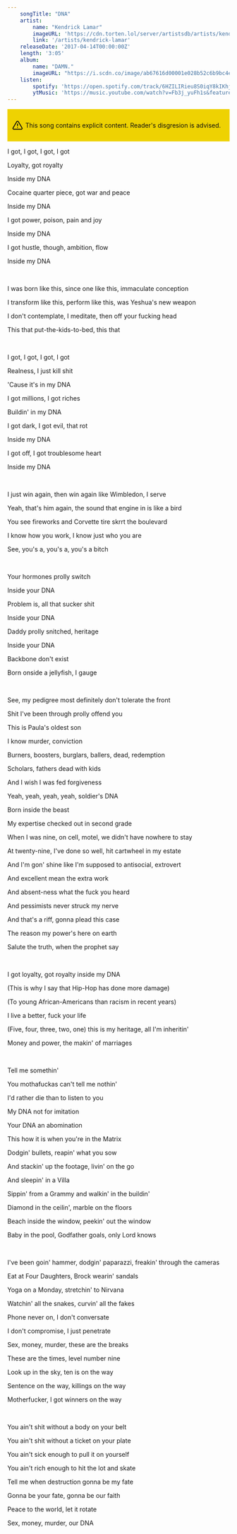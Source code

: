 ```yaml
---
    songTitle: "DNA"
    artist: 
        name: "Kendrick Lamar"
        imageURL: 'https://cdn.torten.lol/server/artistsdb/artists/kendrick-lamar.png'
        link: '/artists/kendrick-lamar'
    releaseDate: '2017-04-14T00:00:00Z'
    length: '3:05'
    album:
        name: "DAMN."
        imageURL: "https://i.scdn.co/image/ab67616d00001e028b52c6b9bc4e43d873869699"
    listen:
        spotify: 'https://open.spotify.com/track/6HZILIRieu8S0iqY8kIKhj?autoplay=true'
        ytMusic: 'https://music.youtube.com/watch?v=Fb3j_yuFh1s&feature=gws_kp_track'
---
```


<div style="
        display: flex;
        gap: 0.45em;
        padding: 1em 0.75em;
        background-color: rgb(238, 210, 2);
        color: #111;
">
    <svg xmlns="http://www.w3.org/2000/svg" width="24" height="24" viewBox="0 0 24 24" fill="none" stroke="currentColor" stroke-width="2" stroke-linecap="round" stroke-linejoin="round" class="feather feather-alert-triangle"><path d="M10.29 3.86L1.82 18a2 2 0 0 0 1.71 3h16.94a2 2 0 0 0 1.71-3L13.71 3.86a2 2 0 0 0-3.42 0z"/><line x1="12" y1="9" x2="12" y2="13"/><line x1="12" y1="17" x2="12.01" y2="17"/></svg>
    <p>This song contains explicit content. Reader's disgresion is advised.</p>
</div>

<p>I got, I got, I got, I got</p>
<p>Loyalty, got royalty</p>
<p>Inside my DNA</p>
<p>Cocaine quarter piece, got war and peace</p>
<p>Inside my DNA</p>
<p>I got power, poison, pain and joy</p>
<p>Inside my DNA</p>
<p>I got hustle, though, ambition, flow</p>
<p>Inside my DNA</p>
<br>
<p>I was born like this, since one like this, immaculate conception</p>
<p>I transform like this, perform like this, was Yeshua's new weapon</p>
<p>I don't contemplate, I meditate, then off your fucking head</p>
<p>This that put-the-kids-to-bed, this that</p>
<br>
<p>I got, I got, I got, I got</p>
<p>Realness, I just kill shit</p>
<p>'Cause it's in my DNA</p>
<p>I got millions, I got riches</p>
<p>Buildin' in my DNA</p>
<p>I got dark, I got evil, that rot</p>
<p>Inside my DNA</p>
<p>I got off, I got troublesome heart</p>
<p>Inside my DNA</p>
<br>
<p>I just win again, then win again like Wimbledon, I serve</p>
<p>Yeah, that's him again, the sound that engine in is like a bird</p>
<p>You see fireworks and Corvette tire skrrt the boulevard</p>
<p>I know how you work, I know just who you are</p>
<p>See, you's a, you's a, you's a bitch</p>
<br>
<p>Your hormones prolly switch</p>
<p>Inside your DNA</p>
<p>Problem is, all that sucker shit</p>
<p>Inside your DNA</p>
<p>Daddy prolly snitched, heritage</p>
<p>Inside your DNA</p>
<p>Backbone don't exist</p>
<p>Born onside a jellyfish, I gauge</p>
<br>
<p>See, my pedigree most definitely don't tolerate the front</p>
<p>Shit I've been through prolly offend you</p>
<p>This is Paula's oldest son</p>
<p>I know murder, conviction</p>
<p>Burners, boosters, burglars, ballers, dead, redemption</p>
<p>Scholars, fathers dead with kids</p>
<p>And I wish I was fed forgiveness</p>
<p>Yeah, yeah, yeah, yeah, soldier's DNA</p>
<p>Born inside the beast</p>
<p>My expertise checked out in second grade</p>
<p>When I was nine, on cell, motel, we didn't have nowhere to stay</p>
<p>At twenty-nine, I've done so well, hit cartwheel in my estate</p>
<p>And I'm gon' shine like I'm supposed to antisocial, extrovert</p>
<p>And excellent mean the extra work</p>
<p>And absent-ness what the fuck you heard</p>
<p>And pessimists never struck my nerve</p>
<p>And that's a riff, gonna plead this case</p>
<p>The reason my power's here on earth</p>
<p>Salute the truth, when the prophet say</p>
<br>
<p>I got loyalty, got royalty inside my DNA</p>
<p>(This is why I say that Hip-Hop has done more damage)</p>
<p>(To young African-Americans than racism in recent years)</p>
<p>I live a better, fuck your life</p>
<p>(Five, four, three, two, one) this is my heritage, all I'm inheritin'</p>
<p>Money and power, the makin' of marriages</p>
<br>
<p>Tell me somethin'</p>
<p>You mothafuckas can't tell me nothin'</p>
<p>I'd rather die than to listen to you</p>
<p>My DNA not for imitation</p>
<p>Your DNA an abomination</p>
<p>This how it is when you're in the Matrix</p>
<p>Dodgin' bullets, reapin' what you sow</p>
<p>And stackin' up the footage, livin' on the go</p>
<p>And sleepin' in a Villa</p>
<p>Sippin' from a Grammy and walkin' in the buildin'</p>
<p>Diamond in the ceilin', marble on the floors</p>
<p>Beach inside the window, peekin' out the window</p>
<p>Baby in the pool, Godfather goals, only Lord knows</p>
<br>
<p>I've been goin' hammer, dodgin' paparazzi, freakin' through the cameras</p>
<p>Eat at Four Daughters, Brock wearin' sandals</p>
<p>Yoga on a Monday, stretchin' to Nirvana</p>
<p>Watchin' all the snakes, curvin' all the fakes</p>
<p>Phone never on, I don't conversate</p>
<p>I don't compromise, I just penetrate</p>
<p>Sex, money, murder, these are the breaks</p>
<p>These are the times, level number nine</p>
<p>Look up in the sky, ten is on the way</p>
<p>Sentence on the way, killings on the way</p>
<p>Motherfucker, I got winners on the way</p>
<br>
<p>You ain't shit without a body on your belt</p>
<p>You ain't shit without a ticket on your plate</p>
<p>You ain't sick enough to pull it on yourself</p>
<p>You ain't rich enough to hit the lot and skate</p>
<p>Tell me when destruction gonna be my fate</p>
<p>Gonna be your fate, gonna be our faith</p>
<p>Peace to the world, let it rotate</p>
<p>Sex, money, murder, our DNA</p>